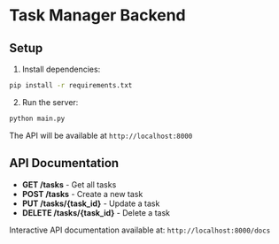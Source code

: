 # Task Manager Backend

## Setup

1. Install dependencies:
```bash
pip install -r requirements.txt
```

2. Run the server:
```bash
python main.py
```

The API will be available at `http://localhost:8000`

## API Documentation

- **GET /tasks** - Get all tasks
- **POST /tasks** - Create a new task
- **PUT /tasks/{task_id}** - Update a task
- **DELETE /tasks/{task_id}** - Delete a task

Interactive API documentation available at: `http://localhost:8000/docs`
